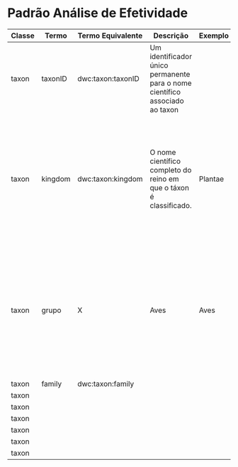# Padrão Análise de Efetividade

| Classe  | Termo  | Termo Equivalente  | Descrição  | Exemplo | Domínio | Observação |
|---|---|---|---|---|---|---|
| taxon | taxonID | dwc:taxon:taxonID | Um identificador único permanente para o nome científico associado ao taxon  |   |   |   |
| taxon | kingdom  |dwc:taxon:kingdom|  O nome científico completo do reino em que o táxon é classificado. | Plantae | Plantae, Animalia, Fungi | Originalmente é utilizado "Fauna" e "Flora". Contudo, visando a compatilidade semântica entre sistemas, sugerimos a adoção dos termos no domínio  |
| taxon | grupo | X | Aves | Aves  | Anfíbios, Angiospermas, Aves, Briófitas, Gimnospermas, Invertebrados Aquáticos, Invertebrados Terrestres, Mamíferos, Peixes Continentais, Peixes Marinhos, Pteridófitas, Répteis | Definição de sub-conjuntos de taxa conforme necessidades específicas do MMA |
| taxon | family | dwc:taxon:family |   |   |   |   |
| taxon |   |   |   |   |   |   |
| taxon |   |   |   |   |   |   |
| taxon |   |   |   |   |   |   |
| taxon |   |   |   |   |   |   |
| taxon |   |   |   |   |   |   |
| taxon |   |   |   |   |   |   
